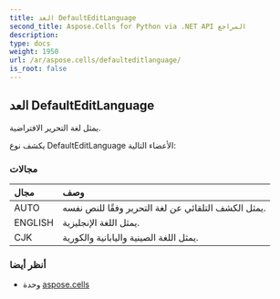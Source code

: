 ```yaml
---
title: العد DefaultEditLanguage
second_title: Aspose.Cells for Python via .NET API المراجع
description:
type: docs
weight: 1950
url: /ar/aspose.cells/defaulteditlanguage/
is_root: false
---
```

##  العد DefaultEditLanguage
يمثل لغة التحرير الافتراضية.



يكشف نوع DefaultEditLanguage الأعضاء التالية:

###  مجالات
| مجال| وصف|
| :- | :- |
| AUTO | يمثل الكشف التلقائي عن لغة التحرير وفقًا للنص نفسه.|
| ENGLISH | يمثل اللغة الإنجليزية.|
| CJK | يمثل اللغة الصينية واليابانية والكورية.|



###  أنظر أيضا
* وحدة [aspose.cells](..)
